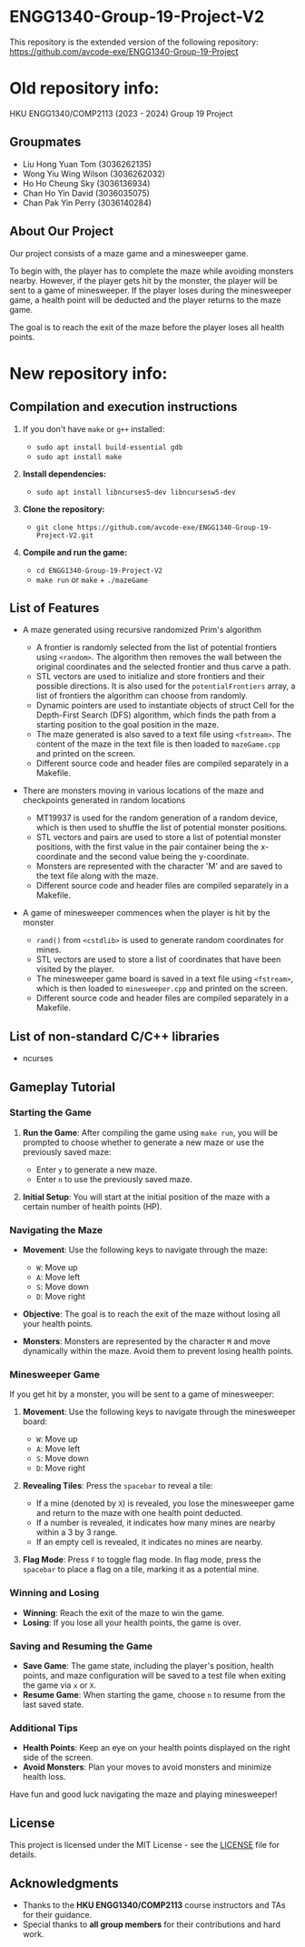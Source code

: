 # ENGG1340-Group-19-Project-V2

This repository is the extended version of the following repository: https://github.com/avcode-exe/ENGG1340-Group-19-Project

# Old repository info:

HKU ENGG1340/COMP2113 (2023 - 2024) Group 19 Project

## Groupmates

- Liu Hong Yuan Tom (3036262135)
- Wong Yiu Wing Wilson (3036262032)
- Ho Ho Cheung Sky (3036136934)
- Chan Ho Yin David (3036035075)
- Chan Pak Yin Perry (3036140284)

## About Our Project

Our project consists of a maze game and a minesweeper game.

To begin with, the player has to complete the maze while avoiding monsters nearby.
However, if the player gets hit by the monster, the player will be sent to a game of minesweeper.
If the player loses during the minesweeper game, a health point will be deducted and the player returns to the maze game.

The goal is to reach the exit of the maze before the player loses all health points.

# New repository info:

## Compilation and execution instructions

1. If you don't have `make` or `g++` installed:
	* `sudo apt install build-essential gdb`
	* `sudo apt install make`

2. **Install dependencies:**
	* `sudo apt install libncurses5-dev libncursesw5-dev`

3. **Clone the repository:**
	* `git clone https://github.com/avcode-exe/ENGG1340-Group-19-Project-V2.git`

4. **Compile and run the game:**
	* `cd ENGG1340-Group-19-Project-V2`
	* `make run` or `make` + `./mazeGame`

## List of Features

- A maze generated using recursive randomized Prim's algorithm
	- A frontier is randomly selected from the list of potential frontiers using `<random>`. The algorithm then removes the wall between the original coordinates and the selected frontier and thus carve a path.
	- STL vectors are used to initialize and store frontiers and their possible directions. It is also used for the `potentialFrontiers` array, a list of frontiers the algorithm can choose from randomly.
	- Dynamic pointers are used to instantiate objects of struct Cell for the Depth-First Search (DFS) algorithm, which finds the path from a starting position to the goal position in the maze.
	- The maze generated is also saved to a text file using `<fstream>`. The content of the maze in the text file is then loaded to `mazeGame.cpp` and printed on the screen.
	- Different source code and header files are compiled separately in a Makefile.

- There are monsters moving in various locations of the maze and checkpoints generated in random locations
	- MT19937 is used for the random generation of a random device, which is then used to shuffle the list of potential monster positions.
	- STL vectors and pairs are used to store a list of potential monster positions, with the first value in the pair container being the x-coordinate and the second value being the y-coordinate.
	- Monsters are represented with the character 'M' and are saved to the text file along with the maze.
	- Different source code and header files are compiled separately in a Makefile.

- A game of minesweeper commences when the player is hit by the monster
	- `rand()` from `<cstdlib>` is used to generate random coordinates for mines.
	- STL vectors are used to store a list of coordinates that have been visited by the player.
	- The minesweeper game board is saved in a text file using `<fstream>`, which is then loaded to `minesweeper.cpp` and printed on the screen.
	- Different source code and header files are compiled separately in a Makefile.

## List of non-standard C/C++ libraries

- ncurses

## Gameplay Tutorial

### Starting the Game

1. **Run the Game**: After compiling the game using `make run`, you will be prompted to choose whether to generate a new maze or use the previously saved maze:
   - Enter `y` to generate a new maze.
   - Enter `n` to use the previously saved maze.

2. **Initial Setup**: You will start at the initial position of the maze with a certain number of health points (HP).

### Navigating the Maze

- **Movement**: Use the following keys to navigate through the maze:
  - `W`: Move up
  - `A`: Move left
  - `S`: Move down
  - `D`: Move right

- **Objective**: The goal is to reach the exit of the maze without losing all your health points.

- **Monsters**: Monsters are represented by the character `M` and move dynamically within the maze. Avoid them to prevent losing health points.

### Minesweeper Game

If you get hit by a monster, you will be sent to a game of minesweeper:

1. **Movement**: Use the following keys to navigate through the minesweeper board:
   - `W`: Move up
   - `A`: Move left
   - `S`: Move down
   - `D`: Move right

2. **Revealing Tiles**: Press the `spacebar` to reveal a tile:
   - If a mine (denoted by `X`) is revealed, you lose the minesweeper game and return to the maze with one health point deducted.
   - If a number is revealed, it indicates how many mines are nearby within a 3 by 3 range.
   - If an empty cell is revealed, it indicates no mines are nearby.

3. **Flag Mode**: Press `F` to toggle flag mode. In flag mode, press the `spacebar` to place a flag on a tile, marking it as a potential mine.

### Winning and Losing

- **Winning**: Reach the exit of the maze to win the game.
- **Losing**: If you lose all your health points, the game is over.

### Saving and Resuming the Game

- **Save Game**: The game state, including the player's position, health points, and maze configuration will be saved to a test file when exiting the game via `x` or `X`.
- **Resume Game**: When starting the game, choose `n` to resume from the last saved state.

### Additional Tips

- **Health Points**: Keep an eye on your health points displayed on the right side of the screen.
- **Avoid Monsters**: Plan your moves to avoid monsters and minimize health loss.

Have fun and good luck navigating the maze and playing minesweeper!

## License

This project is licensed under the MIT License - see the [LICENSE](LICENSE) file for details.

## Acknowledgments

- Thanks to the **HKU ENGG1340/COMP2113** course instructors and TAs for their guidance.
- Special thanks to **all group members** for their contributions and hard work.